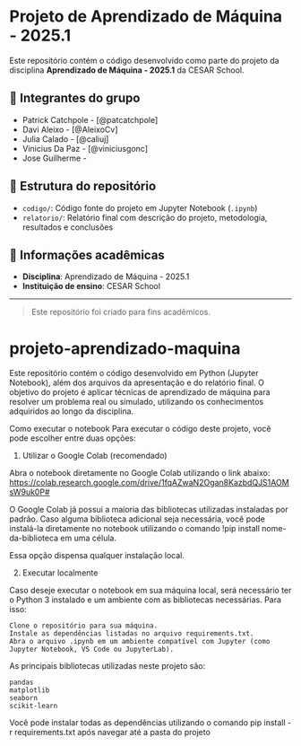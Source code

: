 # Projeto de Aprendizado de Máquina - 2025.1

Este repositório contém o código desenvolvido como parte do projeto da disciplina **Aprendizado de Máquina - 2025.1** da CESAR School.

## 👥 Integrantes do grupo

- Patrick Catchpole - [@patcatchpole]
- Davi Aleixo - [@AleixoCv]
- Julia Calado - [@caliuj]
- Vinicius Da Paz - [@viniciusgonc]
- Jose Guilherme -

## 📂 Estrutura do repositório

- `codigo/`: Código fonte do projeto em Jupyter Notebook (`.ipynb`)
- `relatorio/`: Relatório final com descrição do projeto, metodologia, resultados e conclusões

## 🏫 Informações acadêmicas

- **Disciplina**: Aprendizado de Máquina - 2025.1  
- **Instituição de ensino**: CESAR School

---

> Este repositório foi criado para fins acadêmicos.


# projeto-aprendizado-maquina
Este repositório contém o código desenvolvido em Python (Jupyter Notebook), além dos arquivos da apresentação e do relatório final. O objetivo do projeto é aplicar técnicas de aprendizado de máquina para resolver um problema real ou simulado, utilizando os conhecimentos adquiridos ao longo da disciplina.

Como executar o notebook
Para executar o código deste projeto, você pode escolher entre duas opções:
1. Utilizar o Google Colab (recomendado)

Abra o notebook diretamente no Google Colab utilizando o link abaixo:
https://colab.research.google.com/drive/1fqAZwaN2Ogan8KazbdQJS1AOMsW9uk0P#

O Google Colab já possui a maioria das bibliotecas utilizadas instaladas por padrão. Caso alguma biblioteca adicional seja necessária, você pode instalá-la diretamente no notebook utilizando o comando !pip install nome-da-biblioteca em uma célula.

Essa opção dispensa qualquer instalação local.

2. Executar localmente

Caso deseje executar o notebook em sua máquina local, será necessário ter o Python 3 instalado e um ambiente com as bibliotecas necessárias. Para isso:

    Clone o repositório para sua máquina.
    Instale as dependências listadas no arquivo requirements.txt.
    Abra o arquivo .ipynb em um ambiente compatível com Jupyter (como Jupyter Notebook, VS Code ou JupyterLab).

As principais bibliotecas utilizadas neste projeto são:

    pandas
    matplotlib
    seaborn
    scikit-learn

Você pode instalar todas as dependências utilizando o comando pip install -r requirements.txt após navegar até a pasta do projeto
